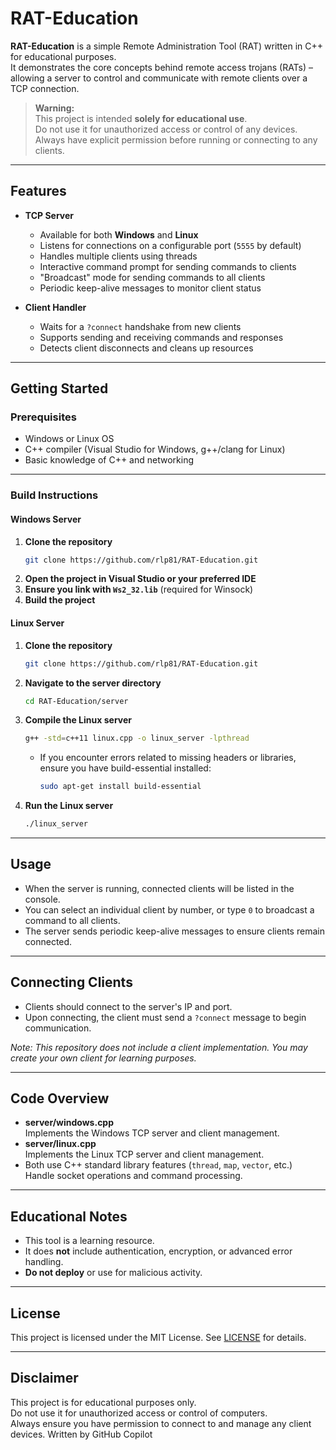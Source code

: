 # RAT-Education

**RAT-Education** is a simple Remote Administration Tool (RAT) written in C++ for educational purposes.  
It demonstrates the core concepts behind remote access trojans (RATs) – allowing a server to control and communicate with remote clients over a TCP connection.

> **Warning:**  
> This project is intended **solely for educational use**.  
> Do not use it for unauthorized access or control of any devices.  
> Always have explicit permission before running or connecting to any clients.

---

## Features

- **TCP Server**
  - Available for both **Windows** and **Linux**
  - Listens for connections on a configurable port (`5555` by default)
  - Handles multiple clients using threads
  - Interactive command prompt for sending commands to clients
  - "Broadcast" mode for sending commands to all clients
  - Periodic keep-alive messages to monitor client status

- **Client Handler**
  - Waits for a `?connect` handshake from new clients
  - Supports sending and receiving commands and responses
  - Detects client disconnects and cleans up resources

---

## Getting Started

### Prerequisites

- Windows or Linux OS
- C++ compiler (Visual Studio for Windows, g++/clang for Linux)
- Basic knowledge of C++ and networking

---

### Build Instructions

#### Windows Server

1. **Clone the repository**
   ```sh
   git clone https://github.com/rlp81/RAT-Education.git
   ```
2. **Open the project in Visual Studio or your preferred IDE**
3. **Ensure you link with `Ws2_32.lib`** (required for Winsock)
4. **Build the project**

#### Linux Server

1. **Clone the repository**
   ```sh
   git clone https://github.com/rlp81/RAT-Education.git
   ```
2. **Navigate to the server directory**
   ```sh
   cd RAT-Education/server
   ```
3. **Compile the Linux server**
   ```sh
   g++ -std=c++11 linux.cpp -o linux_server -lpthread
   ```
   - If you encounter errors related to missing headers or libraries, ensure you have build-essential installed:
     ```sh
     sudo apt-get install build-essential
     ```
4. **Run the Linux server**
   ```sh
   ./linux_server
   ```

---

## Usage

- When the server is running, connected clients will be listed in the console.
- You can select an individual client by number, or type `0` to broadcast a command to all clients.
- The server sends periodic keep-alive messages to ensure clients remain connected.

---

## Connecting Clients

- Clients should connect to the server's IP and port.
- Upon connecting, the client must send a `?connect` message to begin communication.

*Note: This repository does not include a client implementation. You may create your own client for learning purposes.*

---

## Code Overview

- **server/windows.cpp**  
  Implements the Windows TCP server and client management.
- **server/linux.cpp**  
  Implements the Linux TCP server and client management.
- Both use C++ standard library features (`thread`, `map`, `vector`, etc.)  
  Handle socket operations and command processing.

---

## Educational Notes

- This tool is a learning resource.  
- It does **not** include authentication, encryption, or advanced error handling.
- **Do not deploy** or use for malicious activity.

---

## License

This project is licensed under the MIT License. See [LICENSE](LICENSE) for details.

---

## Disclaimer

This project is for educational purposes only.  
Do not use it for unauthorized access or control of computers.  
Always ensure you have permission to connect to and manage any client devices.
Written by GitHub Copilot
